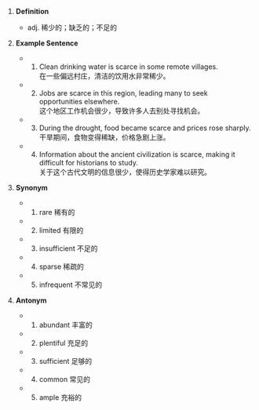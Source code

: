 1. **Definition**  
	- adj. 稀少的；缺乏的；不足的  

2. **Example Sentence**  
	- 1. Clean drinking water is scarce in some remote villages.  
		在一些偏远村庄，清洁的饮用水非常稀少。  
	- 2. Jobs are scarce in this region, leading many to seek opportunities elsewhere.  
		这个地区工作机会很少，导致许多人去别处寻找机会。  
	- 3. During the drought, food became scarce and prices rose sharply.  
		干旱期间，食物变得稀缺，价格急剧上涨。  
	- 4. Information about the ancient civilization is scarce, making it difficult for historians to study.  
		关于这个古代文明的信息很少，使得历史学家难以研究。  

3. **Synonym**  
	- 1. rare 稀有的  
	- 2. limited 有限的  
	- 3. insufficient 不足的  
	- 4. sparse 稀疏的  
	- 5. infrequent 不常见的  

4. **Antonym**  
	- 1. abundant 丰富的  
	- 2. plentiful 充足的  
	- 3. sufficient 足够的  
	- 4. common 常见的  
	- 5. ample 充裕的